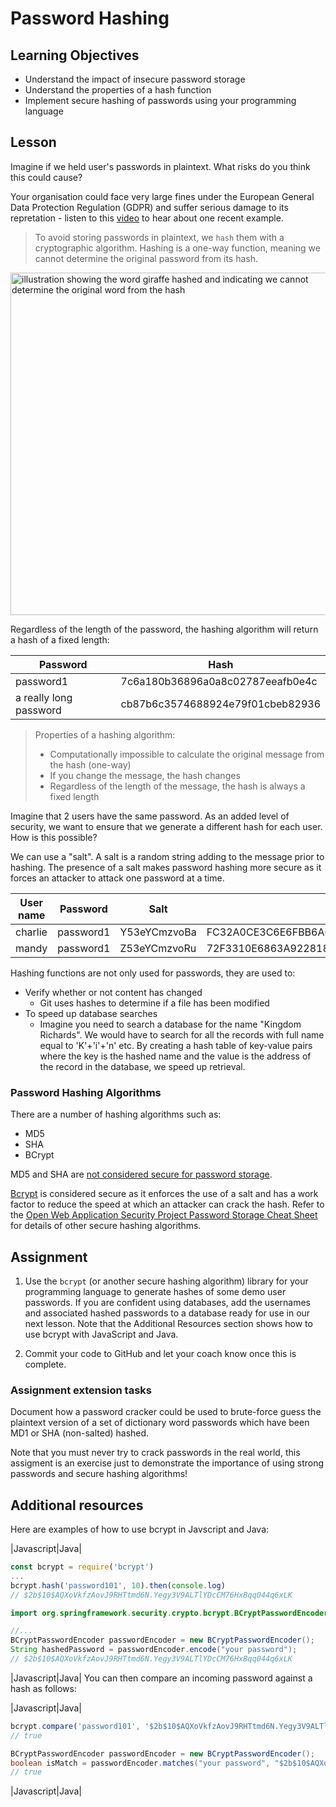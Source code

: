 # Password Hashing

## Learning Objectives
* Understand the impact of insecure password storage
* Understand the properties of a hash function
* Implement secure hashing of passwords using your programming language

## Lesson

Imagine if we held user's passwords in plaintext. What risks do you think this could cause?

Your organisation could face very large fines under the European General Data Protection Regulation (GDPR) and suffer serious damage to its repretation - listen to this [video](https://www.bbc.co.uk/news/business-48905907) to hear about one recent example.

> To avoid storing passwords in plaintext, we `hash` them with a cryptographic algorithm. Hashing is a one-way function, meaning we cannot determine the original password from its hash.

<img width="548" alt="illustration showing the word giraffe hashed and indicating we cannot determine the original word from the hash" src="https://user-images.githubusercontent.com/1316724/130419133-4656e58a-801a-47a4-b539-753cbc3283a5.PNG">

Regardless of the length of the password, the hashing algorithm will return a hash of a fixed length:

|Password|Hash|
|--------|----|
|password1|7c6a180b36896a0a8c02787eeafb0e4c |
|a really long password|cb87b6c3574688924e79f01cbeb82936|

> Properties of a hashing algorithm:
> * Computationally impossible to calculate the original message from the hash (one-way)
> * If you change the message, the hash changes
> * Regardless of the length of the message, the hash is always a fixed length

Imagine that 2 users have the same password. As an added level of security, we want to ensure that we generate a different hash for each user. How is this possible?

We can use a "salt". A salt is a random string adding to the message prior to hashing. The presence of a salt makes password hashing more secure as it forces an attacker to attack one password at a time. 

|User name|Password|Salt|Hash|
|---------|--------|----|----|
|charlie|password1|Y53eYCmzvoBa|FC32A0CE3C6E6FBB6A0E65662980477223ACB40C|
|mandy|password1|Z53eYCmzvoRu|72F3310E6863A92281883E420D6FE7606BAAB150|


Hashing functions are not only used for passwords, they are used to:
* Verify whether or not content has changed
   * Git uses hashes to determine if a file has been modified 
* To speed up database searches
   * Imagine you need to search a database for the name "Kingdom Richards". We would have to search for all the records with full name equal to 'K'+'i'+'n' etc. By creating a hash table of key-value pairs where the key is the hashed name and the value is the address of the record in the database, we speed up retrieval. 


### Password Hashing Algorithms
There are a number of hashing algorithms such as:
* MD5
* SHA
* BCrypt

MD5 and SHA are [not considered secure for password storage](https://cheatsheetseries.owasp.org/cheatsheets/Password_Storage_Cheat_Sheet.html).

[Bcrypt](https://en.wikipedia.org/wiki/Bcrypt) is considered secure as it enforces the use of a salt and has a work factor to reduce the speed at which an attacker can crack the hash. Refer to the [Open Web Application Security Project Password Storage Cheat Sheet](https://cheatsheetseries.owasp.org/cheatsheets/Password_Storage_Cheat_Sheet.html) for details of other secure hashing algorithms.

## Assignment
1. Use the `bcrypt` (or another secure hashing algorithm) library  for your programming language to generate hashes of some demo user passwords. If you are confident using databases, add the usernames and associated hashed passwords to a database ready for use in our next lesson. Note that the Additional Resources section shows how to use bcrypt with JavaScript and Java.

1. Commit your code to GitHub and let your coach know once this is complete.

### Assignment extension tasks
Document how a password cracker could be used to brute-force guess the plaintext version of a set of dictionary word passwords which have been MD1 or SHA (non-salted) hashed. 

Note that you must <emp>never</emp> try to crack passwords in the real world, this assigment is an exercise just to demonstrate the importance of using strong passwords and secure hashing algorithms!

## Additional resources
Here are examples of how to use bcrypt in Javscript and Java:

|Javascript|Java|
```javascript
const bcrypt = require('bcrypt')
...
bcrypt.hash('password101', 10).then(console.log)
// $2b$10$AQXoVkfzAovJ9RHTtmd6N.Yegy3V9ALTlYDcCM76HxBqq044q6xLK
```
```java
import org.springframework.security.crypto.bcrypt.BCryptPasswordEncoder;

//...
BCryptPasswordEncoder passwordEncoder = new BCryptPasswordEncoder();
String hashedPassword = passwordEncoder.encode("your password");
// $2b$10$AQXoVkfzAovJ9RHTtmd6N.Yegy3V9ALTlYDcCM76HxBqq044q6xLK
```
|Javascript|Java|
You can then compare an incoming password against a hash as follows:

|Javascript|Java|
```javascript
bcrypt.compare('password101', '$2b$10$AQXoVkfzAovJ9RHTtmd6N.Yegy3V9ALTlYDcCM76HxBqq044q6xLK').then(console.log)
// true
```
```java
BCryptPasswordEncoder passwordEncoder = new BCryptPasswordEncoder();
boolean isMatch = passwordEncoder.matches("your password", "$2b$10$AQXoVkfzAovJ9RHTtmd6N.Yegy3V9ALTlYDcCM76HxBqq044q6xLK");
// true
```
|Javascript|Java|